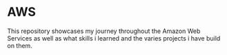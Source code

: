 # AWS
This repository showcases my journey throughout the Amazon Web Services as well as what skills i learned and the varies projects i have build on them.
